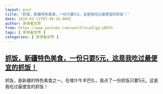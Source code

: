 ```yaml
---
layout: post
title: "抓饭，新疆特色美食，一份只要5元，这是我吃过最便宜的抓饭！"
date: 2020-03-13T03:49:24.000Z
author: 渺渺看世界
from: https://www.youtube.com/watch?v=aICgg-yBEPo
tags: [ 渺渺看世界 ]
categories: [ 渺渺看世界 ]
---
```

<!--1584071364000-->
[抓饭，新疆特色美食，一份只要5元，这是我吃过最便宜的抓饭！](https://www.youtube.com/watch?v=aICgg-yBEPo)
------

<div>
抓饭，是新疆的特色美食之一。在喀什牛羊巴扎，我点了一份抓饭只要5元，这是我吃过最便宜的抓饭！
</div>
